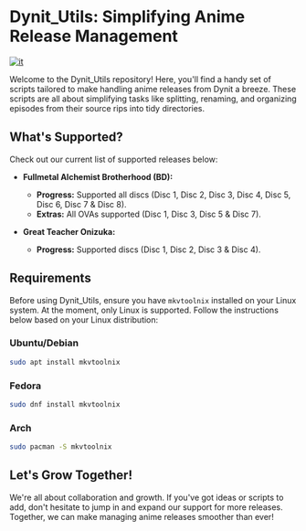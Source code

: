 # Dynit_Utils: Simplifying Anime Release Management

[![it](https://img.shields.io/badge/lang-it-green.svg)](https://github.com/GalacticSage/dynit_utils/blob/main/README.it.md)

Welcome to the Dynit_Utils repository! Here, you'll find a handy set of scripts tailored to make handling anime releases from Dynit a breeze. These scripts are all about simplifying tasks like splitting, renaming, and organizing episodes from their source rips into tidy directories.

## What's Supported?

Check out our current list of supported releases below:

- **Fullmetal Alchemist Brotherhood (BD):** 
  - **Progress:** Supported all discs (Disc 1, Disc 2, Disc 3, Disc 4, Disc 5, Disc 6, Disc 7 & Disc 8).
  - **Extras:** All OVAs supported (Disc 1, Disc 3, Disc 5 & Disc 7).

- **Great Teacher Onizuka:**
  - **Progress:** Supported discs (Disc 1, Disc 2, Disc 3 & Disc 4).

## Requirements

Before using Dynit_Utils, ensure you have `mkvtoolnix` installed on your Linux system. At the moment, only Linux is supported. Follow the instructions below based on your Linux distribution:

### Ubuntu/Debian

```bash
sudo apt install mkvtoolnix
```
### Fedora
```bash
sudo dnf install mkvtoolnix
```
### Arch
```bash
sudo pacman -S mkvtoolnix
```

## Let's Grow Together!

We're all about collaboration and growth. If you've got ideas or scripts to add, don't hesitate to jump in and expand our support for more releases. Together, we can make managing anime releases smoother than ever!
